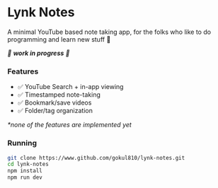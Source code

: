 # Lynk Notes

A minimal YouTube based note taking app, for the folks who like to do programming and learn new stuff 💖

_🚧 **work in progress** 🚧_

### Features
- ✅ YouTube Search + in-app viewing
- ✅ Timestamped note-taking
- ✅ Bookmark/save videos
- ✅ Folder/tag organization

_*none of the features are implemented yet_

### Running
``` bash
git clone https://www.github.com/gokul810/lynk-notes.git
cd lynk-notes
npm install
npm run dev
```
